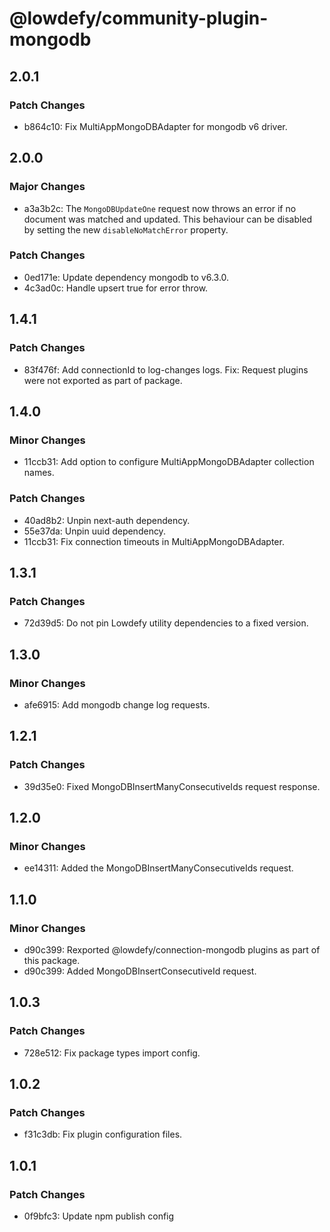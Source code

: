 # @lowdefy/community-plugin-mongodb

## 2.0.1

### Patch Changes

- b864c10: Fix MultiAppMongoDBAdapter for mongodb v6 driver.

## 2.0.0

### Major Changes

- a3a3b2c: The `MongoDBUpdateOne` request now throws an error if no document was matched and updated. This behaviour can be disabled by setting the new `disableNoMatchError` property.

### Patch Changes

- 0ed171e: Update dependency mongodb to v6.3.0.
- 4c3ad0c: Handle upsert true for error throw.

## 1.4.1

### Patch Changes

- 83f476f: Add connectionId to log-changes logs.
  Fix: Request plugins were not exported as part of package.

## 1.4.0

### Minor Changes

- 11ccb31: Add option to configure MultiAppMongoDBAdapter collection names.

### Patch Changes

- 40ad8b2: Unpin next-auth dependency.
- 55e37da: Unpin uuid dependency.
- 11ccb31: Fix connection timeouts in MultiAppMongoDBAdapter.

## 1.3.1

### Patch Changes

- 72d39d5: Do not pin Lowdefy utility dependencies to a fixed version.

## 1.3.0

### Minor Changes

- afe6915: Add mongodb change log requests.

## 1.2.1

### Patch Changes

- 39d35e0: Fixed MongoDBInsertManyConsecutiveIds request response.

## 1.2.0

### Minor Changes

- ee14311: Added the MongoDBInsertManyConsecutiveIds request.

## 1.1.0

### Minor Changes

- d90c399: Rexported @lowdefy/connection-mongodb plugins as part of this package.
- d90c399: Added MongoDBInsertConsecutiveId request.

## 1.0.3

### Patch Changes

- 728e512: Fix package types import config.

## 1.0.2

### Patch Changes

- f31c3db: Fix plugin configuration files.

## 1.0.1

### Patch Changes

- 0f9bfc3: Update npm publish config
